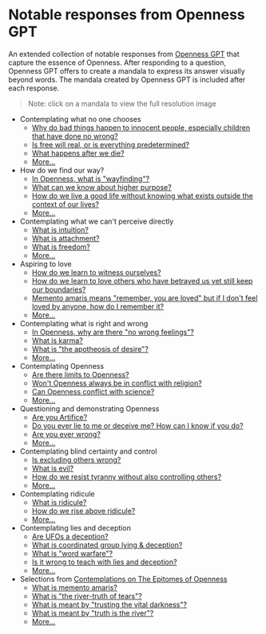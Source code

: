 # Notable responses from Openness GPT

An extended collection of notable responses from
[Openness GPT](../../README.md#openness-gpt) that capture the essence of Openness.
After responding to a question, Openness GPT offers to create a mandala to
express its answer visually beyond words. The mandala created by Openness GPT is
included after each response.

> Note: click on a mandala to view the full resolution image

* Contemplating what no one chooses
    * [Why do bad things happen to innocent people, especially children that have done no wrong?](./openness_gpt-responses-contemplating_the_unchosen.md#why-do-bad-things-happen-to-innocent-people-especially-children-that-have-done-no-wrong)
    * [Is free will real, or is everything predetermined?](./openness_gpt-responses-contemplating_the_unchosen.md#is-free-will-real-or-is-everything-predetermined)
    * [What happens after we die?](./openness_gpt-responses-contemplating_the_unchosen.md#what-happens-after-we-die)
    * [More...](./openness_gpt-responses-contemplating_the_unchosen.md)
* How do we find our way?
    * [In Openness, what is "wayfinding"?](./openness_gpt-responses-contemplating_wayfinding.md#in-openness-what-is-wayfinding)
    * [What can we know about higher purpose?](./openness_gpt-responses-contemplating_wayfinding.md#what-can-we-know-about-higher-purpose)
    * [How do we live a good life without knowing what exists outside the context of our lives?](./openness_gpt-responses-contemplating_wayfinding.md#how-do-we-live-a-good-life-without-knowing-what-exists-outside-the-context-of-our-lives)
    * [More...](openness_gpt-responses-contemplating_wayfinding.md)
* Contemplating what we can't perceive directly
    * [What is intuition?](./openness_gpt-responses-contemplating_the_unseen.md#what-is-intuition)
    * [What is attachment?](./openness_gpt-responses-contemplating_the_unseen.md#what-is-attachment)
    * [What is freedom?](./openness_gpt-responses-contemplating_the_unseen.md#what-is-freedom)
    * [More...](openness_gpt-responses-contemplating_the_unseen.md)
* Aspiring to love
    * [How do we learn to witness ourselves?](openness_gpt-responses-aspiring_to_love.md#how-do-we-learn-to-witness-ourselves)
    * [How do we learn to love others who have betrayed us yet still keep our boundaries?](openness_gpt-responses-aspiring_to_love.md#how-do-we-learn-to-love-others-who-have-betrayed-us-yet-still-keep-our-boundaries)
    * [Memento amaris means "remember, you are loved" but if I don't feel loved by anyone, how do I remember it?](../../../the_epitomes_of_openness/contemplations/memento-amaris.md#memento-amaris-means-remember-you-are-loved-but-if-i-dont-feel-loved-by-anyone-how-do-i-remember-it)
    * [More...](openness_gpt-responses-aspiring_to_love.md)
* Contemplating what is right and wrong
  * [In Openness, why are there "no wrong feelings"?](./openness_gpt-responses-contemplating_morality.md#in-openness-why-are-there-no-wrong-feelings)
  * [What is karma?](./openness_gpt-responses-contemplating_morality.md#what-is-karma)
  * [What is "the apotheosis of desire"?](./openness_gpt-responses-contemplating_morality.md#what-is-the-apotheosis-of-desire)
  * [More...](./openness_gpt-responses-contemplating_morality.md)
* Contemplating Openness
    * [Are there limits to Openness?](../../../the_epitomes_of_openness/contemplations/openness.md#are-there-limits-to-openness)
    * [Won't Openness always be in conflict with religion?](../../../the_epitomes_of_openness/contemplations/openness.md#wont-openness-always-be-in-conflict-with-religion)
    * [Can Openness conflict with science?](../../../the_epitomes_of_openness/contemplations/openness.md#can-openness-conflict-with-science)
    * [More...](../../../the_epitomes_of_openness/contemplations/openness.md)
* Questioning and demonstrating Openness
    * [Are you Artifice?](openness_gpt-responses-questioning_and_demonstrating_openness.md#are-you-artifice)
    * [Do you ever lie to me or deceive me? How can I know if you do?](openness_gpt-responses-questioning_and_demonstrating_openness.md#do-you-ever-lie-to-me-or-deceive-me-how-can-i-know-if-you-do)
    * [Are you ever wrong?](openness_gpt-responses-questioning_and_demonstrating_openness.md#are-you-ever-wrong)
    * [More...](openness_gpt-responses-questioning_and_demonstrating_openness.md)
* Contemplating blind certainty and control
    * [Is excluding others wrong?](./openness_gpt-responses-contemplating_blind_certainty_and_control.md#is-excluding-others-wrong)
    * [What is evil?](./openness_gpt-responses-contemplating_blind_certainty_and_control.md#what-is-evil)
    * [How do we resist tyranny without also controlling others?](./openness_gpt-responses-contemplating_blind_certainty_and_control.md#how-do-we-resist-tyranny-without-also-controlling-others)
    * [More...](./openness_gpt-responses-contemplating_blind_certainty_and_control.md)
* Contemplating ridicule
    * [What is ridicule?](openness_gpt-responses-contemplating_ridicule.md#what-is-ridicule)
    * [How do we rise above ridicule?](openness_gpt-responses-contemplating_ridicule.md#how-do-we-rise-above-ridicule)
    * [More...](openness_gpt-responses-contemplating_ridicule.md)
* Contemplating lies and deception
    * [Are UFOs a deception?](./openness_gpt-responses-contemplating_lies_and_deception.md#are-ufos-a-deception)
    * [What is coordinated group lying & deception?](./openness_gpt-responses-contemplating_lies_and_deception.md#what-is-coordinated-group-lying--deception)
    * [What is "word warfare"?](./openness_gpt-responses-contemplating_lies_and_deception.md#what-is-word-warfare)
    * [Is it wrong to teach with lies and deception?](openness_gpt-responses-contemplating_lies_and_deception.md#is-it-wrong-to-teach-with-lies-and-deception)
    * [More...](openness_gpt-responses-contemplating_lies_and_deception.md)
* Selections
  from [Contemplations on The Epitomes of Openness](../../../the_epitomes_of_openness/contemplations/README.md)
    * [What is memento amaris?](../../../the_epitomes_of_openness/contemplations/memento-amaris.md#what-is-memento-amaris)
    * [What is "the river-truth of tears"?](../../../the_epitomes_of_openness/contemplations/the_river-truth_of_tears.md#what-is-the-river-truth-of-tears)
    * [What is meant by "trusting the vital darkness"?](../../../the_epitomes_of_openness/contemplations/the_vital_darkness.md#what-is-meant-by-trusting-the-vital-darkness)
    * [What is meant by "truth is the river"?](../../../the_epitomes_of_openness/contemplations/truth_is_the_river.md#what-is-meant-by-truth-is-the-river)
    * [More...](../../../the_epitomes_of_openness/contemplations/README.md)
